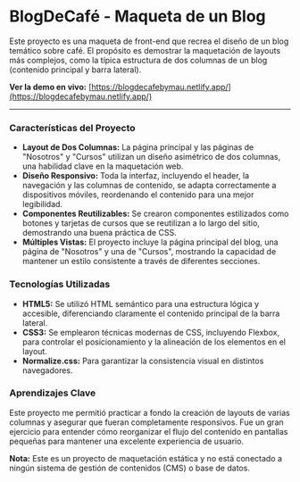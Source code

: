 # BlogDeCafé - Maqueta de un Blog

Este proyecto es una maqueta de front-end que recrea el diseño de un blog temático sobre café. El propósito es demostrar la maquetación de layouts más complejos, como la típica estructura de dos columnas de un blog (contenido principal y barra lateral).

**Ver la demo en vivo:** [https://blogdecafebymau.netlify.app/](https://blogdecafebymau.netlify.app/)

---

### Características del Proyecto

* **Layout de Dos Columnas:** La página principal y las páginas de "Nosotros" y "Cursos" utilizan un diseño asimétrico de dos columnas, una habilidad clave en la maquetación web.
* **Diseño Responsivo:** Toda la interfaz, incluyendo el header, la navegación y las columnas de contenido, se adapta correctamente a dispositivos móviles, reordenando el contenido para una mejor legibilidad.
* **Componentes Reutilizables:** Se crearon componentes estilizados como botones y tarjetas de cursos que se reutilizan a lo largo del sitio, demostrando una buena práctica de CSS.
* **Múltiples Vistas:** El proyecto incluye la página principal del blog, una página de "Nosotros" y una de "Cursos", mostrando la capacidad de mantener un estilo consistente a través de diferentes secciones.

### Tecnologías Utilizadas

* **HTML5:** Se utilizó HTML semántico para una estructura lógica y accesible, diferenciando claramente el contenido principal de la barra lateral.
* **CSS3:** Se emplearon técnicas modernas de CSS, incluyendo Flexbox, para controlar el posicionamiento y la alineación de los elementos en el layout.
* **Normalize.css:** Para garantizar la consistencia visual en distintos navegadores.

### Aprendizajes Clave

Este proyecto me permitió practicar a fondo la creación de layouts de varias columnas y asegurar que fueran completamente responsivos. Fue un gran ejercicio para entender cómo reorganizar el flujo del contenido en pantallas pequeñas para mantener una excelente experiencia de usuario.

**Nota:** Este es un proyecto de maquetación estática y no está conectado a ningún sistema de gestión de contenidos (CMS) o base de datos.
